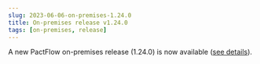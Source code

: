 ```yaml
---
slug: 2023-06-06-on-premises-1.24.0
title: On-premises release v1.24.0
tags: [on-premises, release]
---
```


A new PactFlow on-premises release (1.24.0) is now available ([see details](/docs/on-premises/releases/1.24.0)).
